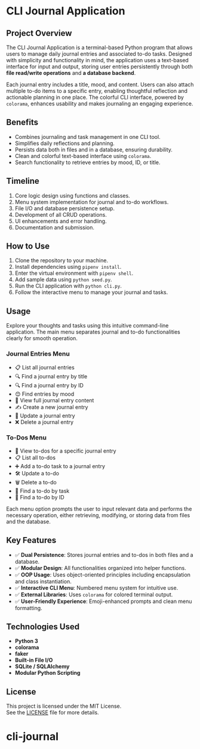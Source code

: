 # CLI Journal Application

## Project Overview

The CLI Journal Application is a terminal-based Python program that allows users to manage daily journal entries and associated to-do tasks. Designed with simplicity and functionality in mind, the application uses a text-based interface for input and output, storing user entries persistently through both **file read/write operations** and **a database backend**.

Each journal entry includes a title, mood, and content. Users can also attach multiple to-do items to a specific entry, enabling thoughtful reflection and actionable planning in one place. The colorful CLI interface, powered by `colorama`, enhances usability and makes journaling an engaging experience.

## Benefits

- Combines journaling and task management in one CLI tool.
- Simplifies daily reflections and planning.
- Persists data both in files and in a database, ensuring durability.
- Clean and colorful text-based interface using `colorama`.
- Search functionality to retrieve entries by mood, ID, or title.

## Timeline

1. Core logic design using functions and classes.
2. Menu system implementation for journal and to-do workflows.
3. File I/O and database persistence setup.
4. Development of all CRUD operations.
5. UI enhancements and error handling.
6. Documentation and submission.

## How to Use

1. Clone the repository to your machine.
2. Install dependencies using `pipenv install`.
3. Enter the virtual environment with `pipenv shell`.
4. Add sample data using `python seed.py`.
5. Run the CLI application with `python cli.py`.
6. Follow the interactive menu to manage your journal and tasks.

## Usage

Explore your thoughts and tasks using this intuitive command-line application. The main menu separates journal and to-do functionalities clearly for smooth operation.

### Journal Entries Menu

- 📋 List all journal entries  
- 🔍 Find a journal entry by title  
- 🔍 Find a journal entry by ID  
- 😊 Find entries by mood  
- 📖 View full journal entry content  
- ✍️ Create a new journal entry  
- 📝 Update a journal entry  
- ❌ Delete a journal entry  

### To-Dos Menu

- 📑 View to-dos for a specific journal entry  
- 📋 List all to-dos  
- ➕ Add a to-do task to a journal entry  
- 🛠️ Update a to-do  
- 🗑️ Delete a to-do  
- 🔎 Find a to-do by task  
- 🔎 Find a to-do by ID  

Each menu option prompts the user to input relevant data and performs the necessary operation, either retrieving, modifying, or storing data from files and the database.

## Key Features

- ✅ **Dual Persistence**: Stores journal entries and to-dos in both files and a database.
- ✅ **Modular Design**: All functionalities organized into helper functions.
- ✅ **OOP Usage**: Uses object-oriented principles including encapsulation and class instantiation.
- ✅ **Interactive CLI Menu**: Numbered menu system for intuitive use.
- ✅ **External Libraries**: Uses `colorama` for colored terminal output.
- ✅ **User-Friendly Experience**: Emoji-enhanced prompts and clean menu formatting.

## Technologies Used

- **Python 3**
- **colorama**
- **faker**
- **Built-in File I/O**
- **SQLite / SQLAlchemy**
- **Modular Python Scripting**

## License

This project is licensed under the MIT License.  
See the [LICENSE](LICENSE) file for more details.
# cli-journal
